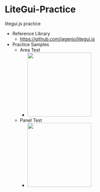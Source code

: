 # LiteGui-Practice
litegui.js practice

- Reference Library
  - https://github.com/jagenjo/litegui.js
- Practice Samples
  - Area Test
    - <img src="https://github.com/jjuiddong/LiteGui-Practice/blob/master/Doc/area-test.jpg?raw=true" width="200px"/>
  - Panel Test
    - <img src="https://github.com/jjuiddong/LiteGui-Practice/blob/master/Doc/panel-test.jpg?raw=true" width="200px"/>
    


    
